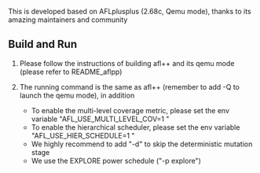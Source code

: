 This is developed based on AFLplusplus (2.68c, Qemu mode), thanks to its amazing maintainers and community

## Build and Run

1. Please follow the instructions of building afl++ and its qemu mode (please refer to README_aflpp)

2. The running command is the same as afl++ (remember to add -Q to launch the qemu mode), in addition

    * To enable the multi-level coverage metric, please set the env variable "AFL_USE_MULTI_LEVEL_COV=1 "
    * To enable the hierarchical scheduler, please set the env variable "AFL_USE_HIER_SCHEDULE=1 "
    * We highly recommend to add "-d" to skip the deterministic mutation stage
    * We use the EXPLORE power schedule ("-p explore")

